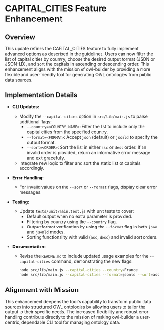 # CAPITAL_CITIES Feature Enhancement

## Overview
This update refines the CAPITAL_CITIES feature to fully implement advanced options as described in the guidelines. Users can now filter the list of capital cities by country, choose the desired output format (JSON or JSON-LD), and sort the capitals in ascending or descending order. This enhancement aligns with the mission of owl-builder by providing a more flexible and user-friendly tool for generating OWL ontologies from public data sources.

## Implementation Details
- **CLI Updates:**
  - Modify the `--capital-cities` option in `src/lib/main.js` to parse additional flags:
    - `--country=<COUNTRY_NAME>`: Filter the list to include only the capital cities from the specified country.
    - `--format=<FORMAT>`: Accept `json` (default) or `jsonld` to specify the output format.
    - `--sort=<ORDER>`: Sort the list in either `asc` or `desc` order. If an invalid order is provided, return an informative error message and exit gracefully.
  - Integrate new logic to filter and sort the static list of capitals accordingly.

- **Error Handling:**
  - For invalid values on the `--sort` or `--format` flags, display clear error messages.

- **Testing:**
  - Update `tests/unit/main.test.js` with unit tests to cover:
    - Default output when no extra parameter is provided.
    - Filtering by country using the `--country` flag.
    - Output format verification by using the `--format` flag in both `json` and `jsonld` modes.
    - Sorting functionality with valid (`asc`, `desc`) and invalid sort orders.

- **Documentation:**
  - Revise the `README.md` to include updated usage examples for the `--capital-cities` command, demonstrating the new flags:
    ```bash
    node src/lib/main.js --capital-cities --country=France
    node src/lib/main.js --capital-cities --format=jsonld --sort=asc
    ```

## Alignment with Mission
This enhancement deepens the tool's capability to transform public data sources into structured OWL ontologies by allowing users to tailor the output to their specific needs. The increased flexibility and robust error handling contribute directly to the mission of making owl-builder a user-centric, dependable CLI tool for managing ontology data.
